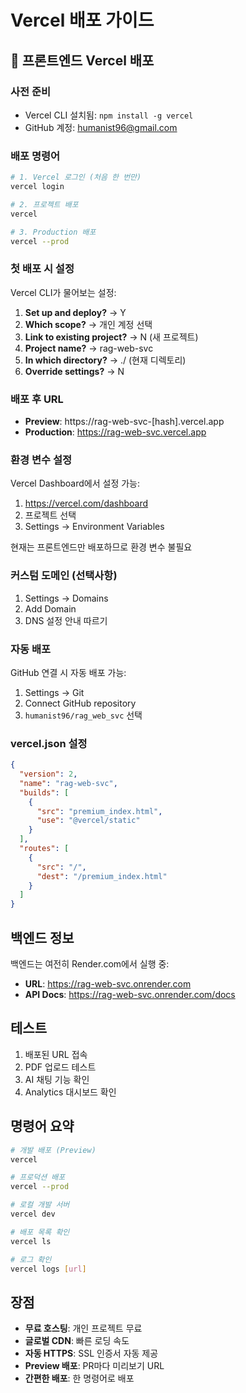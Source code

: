 # Vercel 배포 가이드

## 🚀 프론트엔드 Vercel 배포

### 사전 준비
- Vercel CLI 설치됨: `npm install -g vercel`
- GitHub 계정: humanist96@gmail.com

### 배포 명령어

```bash
# 1. Vercel 로그인 (처음 한 번만)
vercel login

# 2. 프로젝트 배포
vercel

# 3. Production 배포
vercel --prod
```

### 첫 배포 시 설정

Vercel CLI가 물어보는 설정:
1. **Set up and deploy?** → Y
2. **Which scope?** → 개인 계정 선택
3. **Link to existing project?** → N (새 프로젝트)
4. **Project name?** → rag-web-svc
5. **In which directory?** → ./ (현재 디렉토리)
6. **Override settings?** → N

### 배포 후 URL

- **Preview**: https://rag-web-svc-[hash].vercel.app
- **Production**: https://rag-web-svc.vercel.app

### 환경 변수 설정

Vercel Dashboard에서 설정 가능:
1. https://vercel.com/dashboard
2. 프로젝트 선택
3. Settings → Environment Variables

현재는 프론트엔드만 배포하므로 환경 변수 불필요

### 커스텀 도메인 (선택사항)

1. Settings → Domains
2. Add Domain
3. DNS 설정 안내 따르기

### 자동 배포

GitHub 연결 시 자동 배포 가능:
1. Settings → Git
2. Connect GitHub repository
3. `humanist96/rag_web_svc` 선택

### vercel.json 설정

```json
{
  "version": 2,
  "name": "rag-web-svc",
  "builds": [
    {
      "src": "premium_index.html",
      "use": "@vercel/static"
    }
  ],
  "routes": [
    {
      "src": "/",
      "dest": "/premium_index.html"
    }
  ]
}
```

## 백엔드 정보

백엔드는 여전히 Render.com에서 실행 중:
- **URL**: https://rag-web-svc.onrender.com
- **API Docs**: https://rag-web-svc.onrender.com/docs

## 테스트

1. 배포된 URL 접속
2. PDF 업로드 테스트
3. AI 채팅 기능 확인
4. Analytics 대시보드 확인

## 명령어 요약

```bash
# 개발 배포 (Preview)
vercel

# 프로덕션 배포
vercel --prod

# 로컬 개발 서버
vercel dev

# 배포 목록 확인
vercel ls

# 로그 확인
vercel logs [url]
```

## 장점

- **무료 호스팅**: 개인 프로젝트 무료
- **글로벌 CDN**: 빠른 로딩 속도
- **자동 HTTPS**: SSL 인증서 자동 제공
- **Preview 배포**: PR마다 미리보기 URL
- **간편한 배포**: 한 명령어로 배포